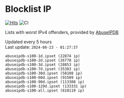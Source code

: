 # Blocklist IP

[![Hits](https://hits.seeyoufarm.com/api/count/incr/badge.svg?url=https%3A%2F%2Fgithub.com%2Fborestad%2Fblocklist-ip%2F&count_bg=%2379C83D&title_bg=%23555555&icon=&icon_color=%23E7E7E7&title=hits&edge_flat=false)](https://hits.seeyoufarm.com)  ![CI](https://img.shields.io/github/workflow/status/borestad/blocklist-ip/CI?style=flat-square)

Lists with worst IPv4 offenders, provided by [AbuseIPDB](https://www.abuseipdb.com/)

<!-- FOOTER-PLACEHOLDER -->
Updated every 5 hours<br>
Last update: `2024-08-23 - 01:27:37`
```
abuseipdb-s100-1d.ipset (22874 ip)
abuseipdb-s100-2d.ipset (26770 ip)
abuseipdb-s100-3d.ipset (28853 ip)
abuseipdb-s100-7d.ipset (35383 ip)
abuseipdb-s100-30d.ipset (58108 ip)
abuseipdb-s100-60d.ipset (91509 ip)
abuseipdb-s100-90d.ipset (113308 ip)
abuseipdb-s100-120d.ipset (133331 ip)
abuseipdb-s100-all.ipset (610119 ip)
```
